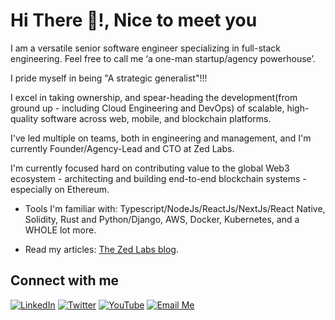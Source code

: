 <h1>Hi There 👋!, Nice to meet you</h1>

I am a versatile senior software engineer specializing in full-stack engineering. Feel free to call me ‘a one-man startup/agency powerhouse’. 

I pride myself in being "A strategic generalist"!!!

I excel in taking ownership, and spear-heading the development(from ground up - including Cloud Engineering and DevOps) of scalable, high-quality software across web, mobile, and blockchain platforms.

I've led multiple on teams, both in engineering and management, and I'm currently Founder/Agency-Lead and CTO at Zed Labs.

I'm currently focused hard on contributing value to the global Web3 ecosystem - architecting and building end-to-end blockchain systems - especially on Ethereum.

- Tools I'm familiar with: Typescript/NodeJs/ReactJs/NextJs/React Native, Solidity, Rust and Python/Django, AWS, Docker, Kubernetes, and a WHOLE lot more.

- Read my articles: [The Zed Labs blog](https://blog.zedlabs.xyz).

## Connect with me

[![LinkedIn](https://img.shields.io/badge/LinkedIn-0A66C2?style=for-the-badge&logo=linkedin&logoColor=white)](https://www.linkedin.com/in/okpainmo-andrew/)
[![Twitter](https://img.shields.io/badge/Twitter-1DA1F2?style=for-the-badge&logo=twitter&logoColor=white)](https://x.com/AJ_Okpainmo)
[![YouTube](https://img.shields.io/badge/YouTube-FF0000?style=for-the-badge&logo=youtube&logoColor=white)](https://www.youtube.com/@andrew_okpainmo)
[![Email Me](https://img.shields.io/badge/Email-D14836?style=for-the-badge&logo=gmail&logoColor=white)](mailto:okpainmoandrew@gmail.com)



